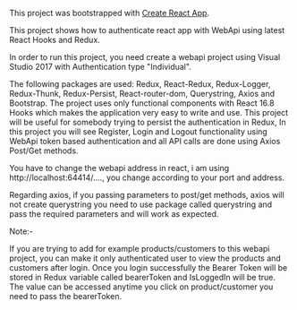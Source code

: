 This project was bootstrapped with [Create React App](https://github.com/facebook/create-react-app).

This project shows how to authenticate react app with WebApi using latest React Hooks and Redux.

In order to run this project, you need create a webapi project using Visual Studio 2017 with Authentication type "Individual".

The following packages are used: Redux, React-Redux, Redux-Logger, Redux-Thunk, Redux-Persist, React-router-dom, Querystring, Axios and Bootstrap. The project uses only functional components with React 16.8 Hooks which makes the application very easy to write and use. This project will be useful for somebody trying to persist the authentication in Redux, In this project you will see Register, Login and Logout functionality using WebApi token based authentication and all API calls are done using Axios Post/Get methods.

You have to change the webapi address in react, i am using http://localhost:64414/...., you change according to your port and address.

Regarding axios, if you passing parameters to post/get methods, axios will not create querystring you need to use package called querystring and pass the required parameters and will work as expected.

Note:-

If you are trying to add for example products/customers to this webapi project, you can make it only authenticated user to view the products and customers after login. Once you login successfully the Bearer Token will be stored in Redux variable called bearerToken and IsLoggedIn will be true. The value can be accessed anytime you click on product/customer you need to pass the bearerToken.
